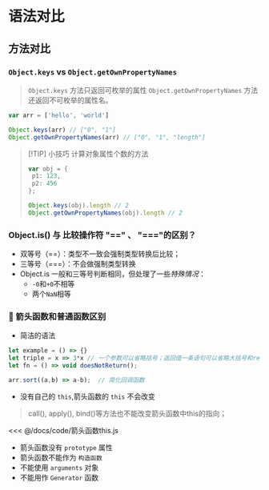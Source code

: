 # 语法对比

## 方法对比
### `Object.keys` vs `Object.getOwnPropertyNames`
> `Object.keys` 方法只返回可枚举的属性
> `Object.getOwnPropertyNames` 方法还返回不可枚举的属性名。

```ts
var arr = ['hello', 'world']

Object.keys(arr) // ["0", "1"]
Object.getOwnPropertyNames(arr) // ["0", "1", "length"]
```

> [!TIP] 小技巧
> 计算对象属性个数的方法
> ```ts
>var obj = {
>  p1: 123,
>  p2: 456
>};
>
>Object.keys(obj).length // 2
>Object.getOwnPropertyNames(obj).length // 2
> ```

### Object.is() 与 比较操作符 "==" 、 "==="的区别？
- 双等号（==）：类型不一致会强制类型转换后比较；
- 三等号（===）：不会做强制类型转换
- Object.is 一般和三等号判断相同，但处理了一些*特殊情况*：
    - `-0`和`+0`不相等
    - 两个`NaN`相等

### :closed_book: 箭头函数和普通函数区别
- 简洁的语法
```js
let example = () => {}
let triple = x => 3*x // 一个参数可以省略括号；返回值一条语句可以省略大括号和return
let fn = () => void doesNotReturn();

arr.sort((a,b) => a-b);  // 简化回调函数
```
- 没有自己的 `this`,箭头函数的 `this` 不会改变
> call(), apply(), bind()等方法也不能改变箭头函数中this的指向；

<<< @/docs/code/箭头函数this.js

- 箭头函数没有 `prototype` 属性
- 箭头函数不能作为 `构造函数`
- 不能使用 `arguments` 对象
- 不能用作 `Generator` 函数